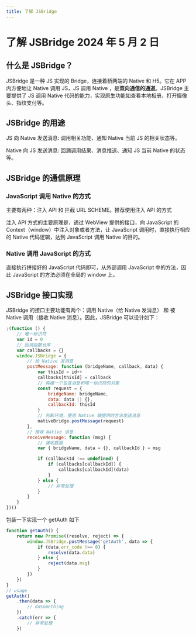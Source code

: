 ```yaml
---
title: 了解 JSBridge
---
```


# 了解 JSBridge <Badge type="info">2024 年 5 月 2 日</Badge>

## 什么是 JSBridge？

JSBridge 是一种 JS 实现的 Bridge，连接着桥两端的 Native 和 H5。它在 APP 内方便地让 Native 调用 JS，JS 调用 Native ，是**双向通信的通道**。JSBridge 主要提供了 JS 调用 Native 代码的能力，实现原生功能如查看本地相册、打开摄像头、指纹支付等。

## JSBridge 的用途

JS 向 Native 发送消息: 调用相关功能、通知 Native 当前 JS 的相关状态等。

Native 向 JS 发送消息: 回溯调用结果、消息推送、通知 JS 当前 Native 的状态等。

## JSBridge 的通信原理

### JavaScript 调用 Native 的方式

主要有两种：注入 API 和 拦截 URL SCHEME。推荐使用注入 API 的方式

注入 API 方式的主要原理是，通过 WebView 提供的接口，向 JavaScript 的 Context（window）中注入对象或者方法，让 JavaScript 调用时，直接执行相应的 Native 代码逻辑，达到 JavaScript 调用 Native 的目的。

### Native 调用 JavaScript 的方式

直接执行拼接好的 JavaScript 代码即可，从外部调用 JavaScript 中的方法，因此 JavaScript 的方法必须在全局的 window 上。

## JSBridge 接口实现

JSBridge 的接口主要功能有两个：调用 Native（给 Native 发消息） 和 被 Native 调用（接收 Native 消息）。因此，JSBridge 可以设计如下：

```javascript
;(function () {
    // 唯一标识符
    var id = 0
    // 回调函数仓库
    var callbacks = {}
    window.JSBridge = {
        // 给 Native 发消息
        postMessage: function (bridgeName, callback, data) {
            var thisId = id++
            callbacks[thisId] = callback
            // 构建一个包含消息和唯一标识符的对象
            const request = {
                bridgeName: bridgeName,
                data: data || {},
                callbackId: thisId
            }
            // 判断环境，使用 Native 端提供的方法发送消息
            nativeBridge.postMessage(request)
        },
        // 接收 Native 消息
        receiveMessage: function (msg) {
            // 接收数据
            var { bridgeName, data = {}, callbackId } = msg

            if (callbackId !== undefined) {
                if (callbacks[callbackId]) {
                    callbacks[callbackId](data)
                }
            } else {
                // 异常处理
            }
        }
    }
})()
```

包装一下实现一个 getAuth 如下

```javascript
function getAuth() {
    return new Promise((resolve, reject) => {
        window.JSBridge.postMessage('getAuth', data => {
            if (data.err_code !== 0) {
                resolve(data.data)
            } else {
                reject(data.msg)
            }
        })
    })
}
// usage
getAuth()
    .then(data => {
        // doSomething
    })
    .catch(err => {
        // 异常处理
    })
```

